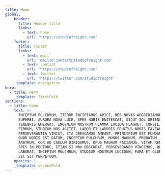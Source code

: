 ```yaml
---
title: Home
global:
  - header:
      title: Header title
      links:
        - text: home
          url: 'https://studiofreight.com'
    footer:
      title: Footer
      links:
        - text: mail
          url: 'mailto:contact@studiofreight.com'
        - text: contact
          url: 'https://studiofreight.com'
        - text: twitter
          url: 'https://twitter.com/studiofreight'
    _template: navigation
hero:
  - title: Hero
    _template: firstFold
sections:
  - title: home
    text: >-
      INCEPTUM PULCHRUM, ITERUM INCIPIAMUS AMICI, RES NOVAS AGGREDIAMUR, VIRTUTE
      SUPERBI. AURORA NOVA LUCE, SPES NOBIS ENITESCAT, SICUT SOL ORIENS, EX
      TENEBRIS EMERGAT. INGENIUM NOSTRUM FLAMMA LUCIDA FLAGRET, CONSILIUM
      FIRMUM, STUDIUM NOS AGITET. LABOR ET LABORIS FRUCTUS NOBIS FAVEANT,
      PERSEVERANTIA VINCAT, ITA CRESCAMUS AMEANT. PRINCIPIUM EST FUNDAMENTUM,
      QUOD NOBIS EST DATUM, INCEPTUM PULCHRUM, MUNUS MAGNUM, PROBATUM. MANUS AD
      ARATRUM, COR AD CAELUM DIRIGAMUS, OPUS MAGNUM FACIAMUS, VITAM RENOVEMUS.
      SPES IN PECTORE, ETIAM SI NOX OBSCURAT, PERSEVERANDO VINCEMUS, QUODCUNQUE
      LABORAT. INCEPTUM PULCHRUM, STUDIUM NOSTRUM LUCIDUM, FAMA ET GLORIA NOBIS,
      SIC SIT PERPETUUM.
    opacity: 1
    _template: secondFold
---
```


